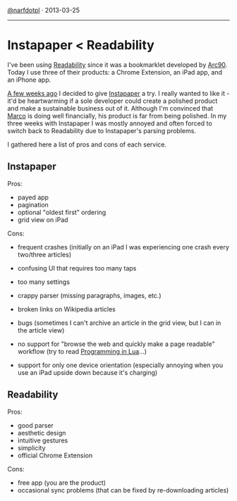 [@narfdotpl](http://narf.pl/) &middot; 2013-03-25

---------------------------
Instapaper &lt; Readability
===========================

I've been using [Readability][] since it was a bookmarklet developed
by [Arc90][].  Today I use three of their products: a Chrome Extension,
an iPad app, and an iPhone app.

[A few weeks ago][homescreen] I decided to give [Instapaper][] a try.
I really wanted to like it - it'd be heartwarming if a sole developer
could create a polished product and make a sustainable business out of
it.  Although I'm convinced that [Marco][] is doing well financially, his
product is far from being polished.  In my three weeks with Instapaper
I was mostly annoyed and often forced to switch back to Readability due
to Instapaper's parsing problems.

I gathered here a list of pros and cons of each service.

  [Readability]: http://readability.com/
  [Arc90]: http://arc90.com/
  [homescreen]: https://github.com/narfdotpl/homescreen/commit/e7ffaf73b168603d41fc1638585b27a9d5c2a633
  [Instapaper]: http://instapaper.com/
  [Marco]: http://www.marco.org/


Instapaper
----------

Pros:

- payed app
- pagination
- optional "oldest first" ordering
- grid view on iPad


Cons:

- frequent crashes (initially on an iPad I was experiencing one crash every
  two/three articles)
- confusing UI that requires too many taps
- too many settings
- crappy parser (missing paragraphs, images, etc.)
- broken links on Wikipedia articles
- bugs (sometimes I can't archive an article in the grid view, but I can in
  the article view)
- no support for "browse the web and quickly make a page readable" workflow
  (try to read [Programming in Lua][PIL]...)
- support for only one device orientation (especially annoying when you use
  an iPad upside down because it's charging)

  [PIL]: http://www.lua.org/pil/contents.html


Readability
-----------

Pros:

- good parser
- aesthetic design
- intuitive gestures
- simplicity
- official Chrome Extension


Cons:

- free app (you are the product)
- occasional sync problems (that can be fixed by re-downloading articles)
